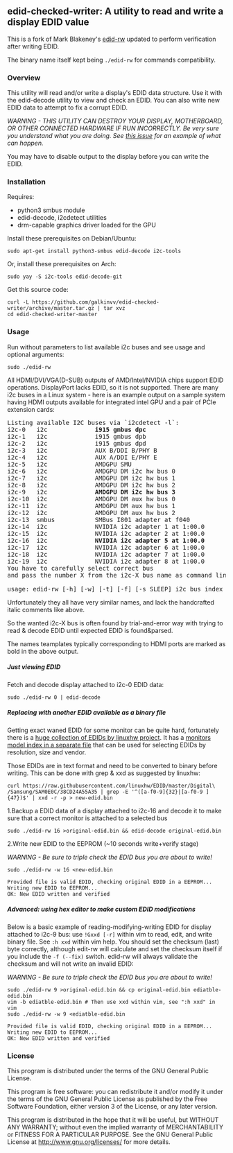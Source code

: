 ## edid-checked-writer: A utility to read and write a display EDID value

This is a fork of Mark Blakeney's [edid-rw](https://github.com/bulletmark/edid-rw) updated
to perform verification after writing EDID.

The binary name itself kept being `./edid-rw` for commands compatibility.

### Overview

This utility will read and/or write a display's EDID data structure. Use
it with the edid-decode utility to view and check an EDID.
You can also write new EDID data to attempt to fix a corrupt EDID.

*WARNING - THIS UTILITY CAN DESTROY YOUR DISPLAY, MOTHERBOARD, OR OTHER
CONNECTED HARDWARE IF RUN INCORRECTLY. Be very sure you understand what
you are doing. See [this issue](http://github.com/bulletmark/edid-rw/issues/5)
for an example of what can happen.*

You may have to disable output to the display before you can write the
EDID.

### Installation

Requires:
 * python3 smbus module
 * edid-decode, i2cdetect utilities
 * drm-capable graphics driver loaded for the GPU

Install these prerequisites on Debian/Ubuntu:

    sudo apt-get install python3-smbus edid-decode i2c-tools

Or, install these prerequisites on Arch:

    sudo yay -S i2c-tools edid-decode-git

Get this source code:

    curl -L https://github.com/galkinvv/edid-checked-writer/archive/master.tar.gz | tar xvz
    cd edid-checked-writer-master

### Usage

Run without parameters to list available i2c buses and see usage and optional arguments:

    sudo ./edid-rw

All HDMI/DVI/VGA(D-SUB) outputs of AMD/Intel/NVIDIA chips support EDID operations.
DisplayPort lacks EDID, so it is not supported.
There are many i2c buses in a Linux system - 
here is an example output on a sample system having HDMI outputs
available for integrated intel GPU and a pair of PCIe extension cards:
<pre>
Listing available I2C buses via `i2cdetect -l`:
i2c-0   i2c             <b>i915 gmbus dpc                          I2C adapter</b> <i># HDMI of Intel LGA1151 P10S-WS</i>
i2c-1   i2c             i915 gmbus dpb                          I2C adapter
i2c-2   i2c             i915 gmbus dpd                          I2C adapter <i># DVI of Intel LGA1151 P10S-WS</i>
i2c-3   i2c             AUX B/DDI B/PHY B                       I2C adapter
i2c-4   i2c             AUX A/DDI E/PHY E                       I2C adapter
i2c-5   i2c             AMDGPU SMU                              I2C adapter
i2c-6   i2c             AMDGPU DM i2c hw bus 0                  I2C adapter
i2c-7   i2c             AMDGPU DM i2c hw bus 1                  I2C adapter
i2c-8   i2c             AMDGPU DM i2c hw bus 2                  I2C adapter
i2c-9   i2c             <b>AMDGPU DM i2c hw bus 3                  I2C adapter</b> <i># HDMI of AMD RX6700</i>
i2c-10  i2c             AMDGPU DM aux hw bus 0                  I2C adapter
i2c-11  i2c             AMDGPU DM aux hw bus 1                  I2C adapter
i2c-12  i2c             AMDGPU DM aux hw bus 2                  I2C adapter
i2c-13  smbus           SMBus I801 adapter at f040              SMBus adapter
i2c-14  i2c             NVIDIA i2c adapter 1 at 1:00.0          I2C adapter
i2c-15  i2c             NVIDIA i2c adapter 2 at 1:00.0          I2C adapter
i2c-16  i2c             <b>NVIDIA i2c adapter 5 at 1:00.0          I2C adapter</b> <i># HDMI of NVIDIA RTX3060-3090</i>
i2c-17  i2c             NVIDIA i2c adapter 6 at 1:00.0          I2C adapter
i2c-18  i2c             NVIDIA i2c adapter 7 at 1:00.0          I2C adapter
i2c-19  i2c             NVIDIA i2c adapter 8 at 1:00.0          I2C adapter
You have to carefully select correct bus
and pass the number X from the i2c-X bus name as command line "i2c_bus_index" argument

usage: edid-rw [-h] [-w] [-t] [-f] [-s SLEEP] i2c_bus_index
</pre>
Unfortunately they all have very similar names, and lack the handcrafted italic comments like above.

So the wanted i2c-X bus is often found by trial-and-error way with trying to read & decode EDID until expected EDID is found&parsed.

The names teamplates typically corresponding to HDMI ports are marked as bold in the above output.

##### Just viewing EDID
Fetch and decode display attached to i2c-0 EDID data:

    sudo ./edid-rw 0 | edid-decode

##### Replacing with another EDID available as a binary file

Getting exact waned EDID for some monitor can be quite hard, fortunately there is a [huge collection of EDIDs by linuxhw project](https://github.com/linuxhw/EDID).
It has a [monitors model index in a separate file](https://raw.githubusercontent.com/linuxhw/EDID/master/DigitalDisplay.md) that can be used for selecting EDIDs by resolution, size and vendor.

Those EDIDs are in text format and need to be converted to binary before writing. This can be done with grep & xxd as suggested by linuxhw:

    curl https://raw.githubusercontent.com/linuxhw/EDID/master/Digital\
    /Samsung/SAM0E0C/38CD24A55A35 | grep -E '^([a-f0-9]{32}|[a-f0-9 ]{47})$' | xxd -r -p > new-edid.bin

1.Backup a EDID data of a display attached to i2c-16 and decode it to make sure that a correct monitor is attached to a selected bus

    sudo ./edid-rw 16 >original-edid.bin && edid-decode original-edid.bin

2.Write new EDID to the EEPROM (~10 seconds write+verify stage)

*WARNING - Be sure to triple check the EDID bus you are about to write!*

    sudo ./edid-rw -w 16 <new-edid.bin
    
    Provided file is valid EDID, checking original EDID in a EEPROM...
    Writing new EDID to EEPROM...
    OK: New EDID written and verified

##### Advanced: using hex editor to make custom EDID modifications
Below is a basic example of reading-modifying-writing EDID for display attached to i2c-9 bus:
use `!Gxxd [-r]` within vim to read, edit, and write binary
file. See `:h xxd` within vim help. You should set the checksum (last)
byte correctly, although edit-rw will calculate and set the checksum
itself if you include the `-f (--fix)` switch. edid-rw will always
validate the checksum and will not write an invalid EDID:

*WARNING - Be sure to triple check the EDID bus you are about to write!*

    sudo ./edid-rw 9 >original-edid.bin && cp original-edid.bin ediatble-edid.bin
    vim -b ediatble-edid.bin # Then use xxd within vim, see ":h xxd" in vim
    sudo ./edid-rw -w 9 <ediatble-edid.bin
    
    Provided file is valid EDID, checking original EDID in a EEPROM...
    Writing new EDID to EEPROM...
    OK: New EDID written and verified

### License

This program is distributed under the terms of the GNU General Public License.

This program is free software: you can redistribute it and/or modify it
under the terms of the GNU General Public License as published by the
Free Software Foundation, either version 3 of the License, or any later
version.

This program is distributed in the hope that it will be useful, but
WITHOUT ANY WARRANTY; without even the implied warranty of
MERCHANTABILITY or FITNESS FOR A PARTICULAR PURPOSE. See the GNU General
Public License at <http://www.gnu.org/licenses/> for more details.
